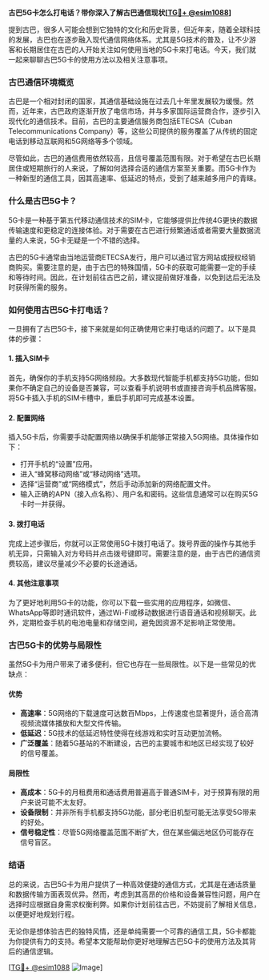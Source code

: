**古巴5G卡怎么打电话？带你深入了解古巴通信现状[[TG💪+ @esim1088](https://t.me/s/esim1088)]**

提到古巴，很多人可能会想到它独特的文化和历史背景，但近年来，随着全球科技的发展，古巴也在逐步融入现代通信网络体系。尤其是5G技术的普及，让不少游客和长期居住在古巴的人开始关注如何使用当地的5G卡来打电话。今天，我们就一起来聊聊古巴5G卡的使用方法以及相关注意事项。

### 古巴通信环境概览

古巴是一个相对封闭的国家，其通信基础设施在过去几十年里发展较为缓慢。然而，近年来，古巴政府逐渐开放了电信市场，并与多家国际运营商合作，逐步引入现代化的通信技术。目前，古巴的主要通信服务商包括ETECSA（Cuban Telecommunications Company）等，这些公司提供的服务覆盖了从传统的固定电话到移动互联网和5G网络等多个领域。

尽管如此，古巴的通信费用依然较高，且信号覆盖范围有限。对于希望在古巴长期居住或短期旅行的人来说，了解如何选择合适的通信方案至关重要。而5G卡作为一种新型的通信工具，因其高速率、低延迟的特点，受到了越来越多用户的青睐。

### 什么是古巴5G卡？

5G卡是一种基于第五代移动通信技术的SIM卡，它能够提供比传统4G更快的数据传输速度和更稳定的连接体验。对于需要在古巴进行频繁通话或者需要大量数据流量的人来说，5G卡无疑是一个不错的选择。

古巴的5G卡通常由当地运营商ETECSA发行，用户可以通过官方网站或授权经销商购买。需要注意的是，由于古巴的特殊国情，5G卡的获取可能需要一定的手续和等待时间。因此，在计划前往古巴之前，建议提前做好准备，以免到达后无法及时获得所需的服务。

### 如何使用古巴5G卡打电话？

一旦拥有了古巴5G卡，接下来就是如何正确使用它来打电话的问题了。以下是具体的步骤：

#### 1. 插入SIM卡
首先，确保你的手机支持5G网络频段。大多数现代智能手机都支持5G功能，但如果你不确定自己的设备是否兼容，可以查看手机说明书或直接咨询手机品牌客服。将5G卡插入手机的SIM卡槽中，重启手机即可完成基本设置。

#### 2. 配置网络
插入5G卡后，你需要手动配置网络以确保手机能够正常接入5G网络。具体操作如下：
- 打开手机的“设置”应用。
- 进入“蜂窝移动网络”或“移动网络”选项。
- 选择“运营商”或“网络模式”，然后手动添加新的网络配置文件。
- 输入正确的APN（接入点名称）、用户名和密码。这些信息通常可以在购买5G卡时一并获得。

#### 3. 拨打电话
完成上述步骤后，你就可以正常使用5G卡拨打电话了。拨号界面的操作与其他手机无异，只需输入对方号码并点击拨号键即可。需要注意的是，由于古巴的通信资费较高，建议尽量减少不必要的长途通话。

#### 4. 其他注意事项
为了更好地利用5G卡的功能，你可以下载一些实用的应用程序，如微信、WhatsApp等即时通讯软件，通过Wi-Fi或移动数据进行语音通话和视频聊天。此外，定期检查手机的电池电量和存储空间，避免因资源不足影响正常使用。

### 古巴5G卡的优势与局限性

虽然5G卡为用户带来了诸多便利，但它也存在一些局限性。以下是一些常见的优缺点：

#### 优势
- **高速率**：5G网络的下载速度可达数百Mbps，上传速度也显著提升，适合高清视频流媒体播放和大型文件传输。
- **低延迟**：5G技术的低延迟特性使得在线游戏和实时互动更加流畅。
- **广泛覆盖**：随着5G基站的不断建设，古巴的主要城市和地区已经实现了较好的信号覆盖。

#### 局限性
- **高成本**：5G卡的月租费用和通话费用普遍高于普通SIM卡，对于预算有限的用户来说可能不太友好。
- **设备限制**：并非所有手机都支持5G功能，部分老旧机型可能无法享受5G带来的好处。
- **信号稳定性**：尽管5G网络覆盖范围不断扩大，但在某些偏远地区仍可能存在信号盲区。

### 结语

总的来说，古巴5G卡为用户提供了一种高效便捷的通信方式，尤其是在通话质量和数据传输方面表现优异。然而，考虑到其高昂的价格和设备兼容性问题，用户在选择时应根据自身需求权衡利弊。如果你计划前往古巴，不妨提前了解相关信息，以便更好地规划行程。

无论你是想体验古巴的独特风情，还是单纯需要一个可靠的通信工具，5G卡都能为你提供有力的支持。希望本文能帮助你更好地理解古巴5G卡的使用方法及其背后的通信逻辑。

[[TG💪+ @esim1088](https://t.me/s/esim1088) ![Image](https://i.postimg.cc/4NQfJmqS/Snipaste-2025-05-13-00-14-12.png)]